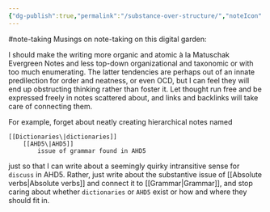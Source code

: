 ```yaml
---
{"dg-publish":true,"permalink":"/substance-over-structure/","noteIcon":"2","created":"","updated":""}
---
```


#note-taking 
Musings on note-taking on this digital garden:

I should make the writing more organic and atomic à la Matuschak Evergreen Notes and less top-down organizational and taxonomic or with too much enumerating. The latter tendencies are perhaps out of an innate predilection for order and neatness, or even OCD, but I can feel they will end up obstructing thinking rather than foster it. Let thought run free and be expressed freely in notes scattered about, and links and backlinks will take care of connecting them.

For example, forget about neatly creating hierarchical notes named

	[[Dictionaries\|dictionaries]] 
		[[AHD5\|AHD5]]
			issue of grammar found in AHD5

just so that I can write about a seemingly quirky intransitive sense for `discuss` in AHD5. Rather, just write about the substantive issue of [[Absolute verbs\|Absolute verbs]] and connect it to [[Grammar\|Grammar]], and stop caring about whether `dictionaries` or `AHD5` exist or how and where they should fit in.